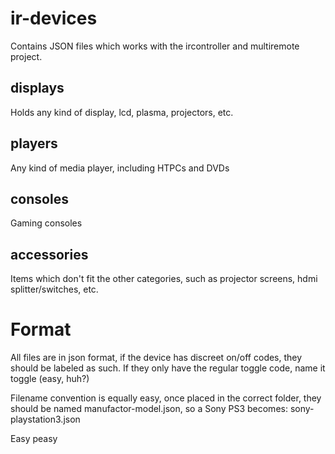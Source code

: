 # ir-devices
Contains JSON files which works with the ircontroller and multiremote project.

## displays
Holds any kind of display, lcd, plasma, projectors, etc.

## players
Any kind of media player, including HTPCs and DVDs

## consoles
Gaming consoles

## accessories
Items which don't fit the other categories, such as projector screens, hdmi splitter/switches, etc.

# Format
All files are in json format, if the device has discreet on/off codes, they should be labeled as such.
If they only have the regular toggle code, name it toggle (easy, huh?)

Filename convention is equally easy, once placed in the correct folder, they should be named
manufactor-model.json, so a Sony PS3 becomes: sony-playstation3.json

Easy peasy
